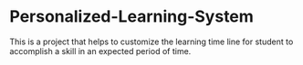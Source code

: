 # Personalized-Learning-System
This is a project that helps to customize the learning time line for student to accomplish a skill in an expected period of time. 
